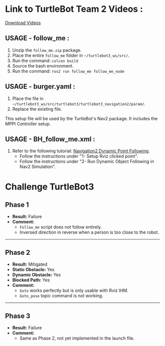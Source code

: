 # **Link to TurtleBot Team 2 Videos** :
[Download Videos](https://we.tl/t-w6U39jeaVv)

## **USAGE - follow_me** :

1. Unzip the `follow_me.zip` package.
2. Place the entire `follow_me` folder in `~/turtlebot3_ws/src/`.
3. Run the command: `colcon build`
4. Source the bash environment.
5. Run the command: `ros2 run follow_me follow_me_node`

## **USAGE - burger.yaml** :

1. Place the file in `~/turtlebot3_ws/src/turtlebot3/turtlebot3_navigation2/param/`.
2. Replace the existing file.

This setup file will be used by the TurtleBot's Nav2 package. It includes the MPPI Controller setup.

## **USAGE - BH_follow_me.xml** :

1. Refer to the following tutorial:
   [Navigation2 Dynamic Point Following](https://docs.nav2.org/tutorials/docs/navigation2_dynamic_point_following.html).
   - Follow the instructions under "1- Setup Rviz clicked point".
   - Follow the instructions under "2- Run Dynamic Object Following in Nav2 Simulation".



# Challenge TurtleBot3
## Phase 1
- **Result:** Failure  
- **Comment:** 
  - `Follow_me` script does not follow entirely. 
  - Inversed direction in reverse when a person is too close to the robot.
---
## Phase 2
- **Result:** Mitigated  
- **Static Obstacle:** Yes  
- **Dynamic Obstacle:** Yes  
- **Blocked Path:** Yes  
- **Comment:** 
  - `Goto` works perfectly but is only usable with Rviz IHM. 
  - `Goto_pose` topic command is not working.
---
## Phase 3
- **Result:** Failure  
- **Comment:** 
  - Same as Phase 2, not yet implemented in the launch file.

